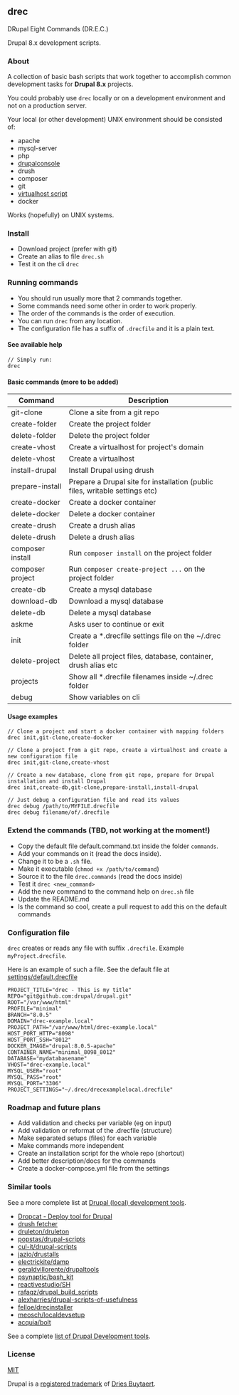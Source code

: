 ## drec

DRupal Eight Commands (DR.E.C.)

Drupal 8.x development scripts.

### About
A collection of basic bash scripts that work together to accomplish common
development tasks for **Drupal 8.x** projects.

You could probably use `drec` locally or on a development environment
and not on a production server.

Your local (or other development) UNIX environment should be consisted of:
 - apache
 - mysql-server
 - php
 - [drupalconsole](http://drupalconsole.com)
 - drush
 - composer
 - git
 - [virtualhost script](https://github.com/RoverWire/virtualhost)
 - docker

Works (hopefully) on UNIX systems.

### Install
 - Download project (prefer with git)
 - Create an alias to file `drec.sh`
 - Test it on the cli `drec`

### Running commands

 - You should run usually more that 2 commands together.
 - Some commands need some other in order to work properly.
 - The order of the commands is the order of execution.
 - You can run `drec` from any location.
 - The configuration file has a suffix of `.drecfile` and it is a plain text.

#### See available help

```
// Simply run:
drec
```

#### Basic commands (more to be added)

| Command | Description |
|---------|-------------|
| git-clone | Clone a site from a git repo |
| create-folder | Create the project folder |
| delete-folder | Delete the project folder |
| create-vhost | Create a virtualhost for project's domain |
| delete-vhost | Create a virtualhost |
| install-drupal | Install Drupal using drush |
| prepare-install | Prepare a Drupal site for installation (public files, writable settings etc) |
| create-docker | Create a docker container |
| delete-docker | Delete a docker container |
| create-drush | Create a drush alias |
| delete-drush | Delete a drush alias |
| composer install | Run `composer install` on the project folder |
| composer project | Run `composer create-project ...` on the project folder |
| create-db | Create a mysql database |
| download-db | Download a mysql database |
| delete-db | Delete a mysql database |
| askme | Asks user to continue or exit |
| init | Create a *.drecfile settings file on the ~/.drec folder |
| delete-project | Delete all project files, database, container, drush alias etc |
| projects | Show all *.drecfile filenames inside ~/.drec folder |
| debug | Show variables on cli |


#### Usage examples

```
// Clone a project and start a docker container with mapping folders
drec init,git-clone,create-docker

// Clone a project from a git repo, create a virtualhost and create a new configuration file
drec init,git-clone,create-vhost

// Create a new database, clone from git repo, prepare for Drupal installation and install Drupal
drec init,create-db,git-clone,prepare-install,install-drupal

// Just debug a configuration file and read its values
drec debug /path/to/MYFILE.drecfile
drec debug filename/of/.drecfile
```

### Extend the commands (TBD, not working at the moment!)
  - Copy the default file default.command.txt inside the folder `commands`.
  - Add your commands on it (read the docs inside).
  - Change it to be a `.sh` file.
  - Make it executable (`chmod +x /path/to/command`)
  - Source it to the file `drec.commands` (read the docs inside)
  - Test it `drec <new_command>`
  - Add the new command to the command help on `drec.sh` file
  - Update the README.md
  - Is the command so cool, create a pull request to add this on the default commands

### Configuration file
`drec` creates or reads any file with suffix `.drecfile`.
Example `myProject.drecfile`.

Here is an example of such a file. See the default file at [settings/default.drecfile](settings/default.drecfile)

```
PROJECT_TITLE="drec - This is my title"
REPO="git@github.com:drupal/drupal.git"
ROOT="/var/www/html"
PROFILE="minimal"
BRANCH="8.0.5"
DOMAIN="drec-example.local"
PROJECT_PATH="/var/www/html/drec-example.local"
HOST_PORT_HTTP="8098"
HOST_PORT_SSH="8012"
DOCKER_IMAGE="drupal:8.0.5-apache"
CONTAINER_NAME="minimal_8098_8012"
DATABASE="mydatabasename"
VHOST="drec-example.local"
MYSQL_USER="root"
MYSQL_PASS="root"
MYSQL_PORT="3306"
PROJECT_SETTINGS="~/.drec/drecexamplelocal.drecfile"
```
### Roadmap and future plans

  - Add validation and checks per variable (eg on input)
  - Add validation or reformat of the .drecfile (structure)
  - Make separated setups (files) for each variable
  - Make commands more independent
  - Create an installation script for the whole repo (shortcut)
  - Add better description/docs for the commands
  - Create a docker-compose.yml file from the settings

### Similar tools

See a more complete list at [Drupal (local) development tools](http://goo.gl/ucwWdt).

 - [Dropcat - Deploy tool for Drupal](https://gitlab.wklive.net/wk-public/dropcat)
 - [drush fetcher](https://www.drupal.org/project/fetcher)
 - [druleton/druleton](https://github.com/druleton/druleton)
 - [popstas/drupal-scripts](https://github.com/popstas/drupal-scripts)
 - [cul-it/drupal-scripts](https://github.com/cul-it/drupal-scripts)
 - [jazio/drustalls](https://github.com/jazio/drustalls)
 - [electrickite/damp](https://github.com/electrickite/damp)
 - [geraldvillorente/drupaltools](https://github.com/geraldvillorente/drupaltools)
 - [psynaptic/bash_kit](https://github.com/psynaptic/bash_kit)
 - [reactivestudio/SH](https://github.com/reactivestudio/SH)
 - [rafaqz/drupal_build_scripts](https://github.com/rafaqz/drupal_build_scripts)
 - [alexharries/drupal-scripts-of-usefulness](https://github.com/alexharries/drupal-scripts-of-usefulness)
 - [felloe/drecinstaller](https://github.com/felloe/drecinstaller)
 - [meosch/localdevsetup](https://github.com/meosch/localdevsetup)
 - [acquia/bolt](https://github.com/acquia/bolt)

See a complete [list of Drupal Development tools](goo.gl/VNytQa).

### License

[MIT](LICENSE)

Drupal is a [registered trademark](http://drupal.com/trademark) of [Dries Buytaert](http://buytaert.net/).
